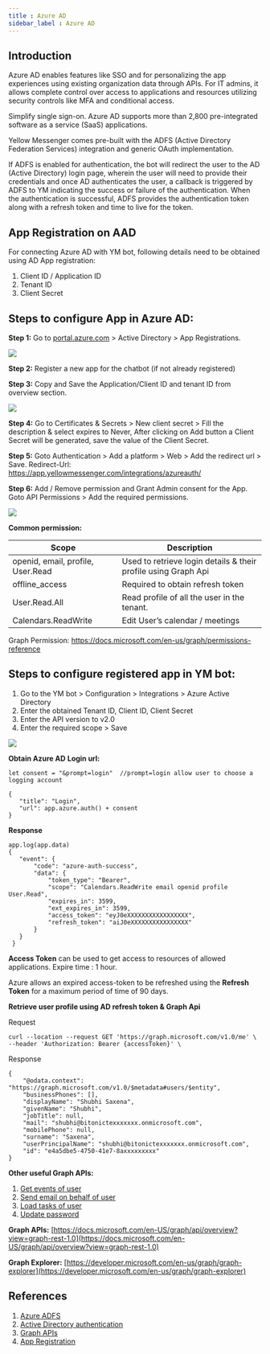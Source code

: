```yaml
---
title : Azure AD
sidebar_label : Azure AD
---
```

## Introduction
Azure AD enables features like SSO and for personalizing the app experiences using existing organization data through APIs. For IT admins, it allows complete control over access to applications and resources utilizing security controls like MFA and conditional access.

Simplify single sign-on. Azure AD supports more than 2,800 pre-integrated software as a service (SaaS) applications.

Yellow Messenger comes pre-built with the ADFS (Active Directory Federation Services) integration and generic OAuth implementation.

If ADFS is enabled for authentication, the bot will redirect the user to the AD (Active Directory) login page, wherein the user will need to provide their credentials and once AD authenticates the user, a callback is triggered by ADFS to YM indicating the success or failure of the authentication. When the authentication is successful, ADFS provides the authentication token along with a refresh token and time to live for the token.



## App Registration on AAD

For connecting Azure AD with YM bot, following details need to be obtained using AD App registration:

1. Client ID / Application ID
2. Tenant ID
3. Client Secret


## Steps to configure App in Azure AD:

**Step 1:** Go to [portal.azure.com](https://portal.azure.com/) > Active Directory > App Registrations.

![](https://paper-attachments.dropbox.com/s_DFCB7E05F047CA7FA3CB9A713F6B533B7C793BE35DB3541E48AEDA22175EEBBB_1613053809080_image.png)


**Step 2:** Register a new app for the chatbot (if not already registered)

**Step 3:** Copy and Save the Application/Client ID and tenant ID from overview section.


![](https://lh6.googleusercontent.com/TG1sKk4JqfF-GB_PP5cjIiC9q9AGTRE5ml06XPtLPC_r3aPwrYkM-gcoRGLl7ZUCN2_P5AD_YRcduzYnKnfbE2B4QLKtZ13f22tFjmBktPWPd9pS9CPoA2NXjKbFyd1AIbRplOr6)


**Step 4:** Go to Certificates & Secrets > New client secret > Fill the description & select expires to Never, After clicking on Add button a Client Secret will be generated, save the value of the Client Secret.

**Step 5:** Goto Authentication > Add a platform > Web > Add the redirect url > Save.
Redirect-Url: https://app.yellowmessenger.com/integrations/azureauth/

**Step 6:** Add / Remove permission and Grant Admin consent for the App.
Goto API Permissions > Add the required permissions.

![](https://lh6.googleusercontent.com/z37T-8_2hO-v88FOY15bYZs3ZhNy7HK2hX3mR_uKF6Qh1L77cnBuHBc2IPXZX_Qm-glHTF5mBPkQnWNVa2eo3t6MmkDGhQWrpg-jDZdVWr3So_JH7QKeS9milnNcDW7YWTDj1dhP)


**Common permission:**

| Scope                             | Description                                                    |
| --------------------------------- | -------------------------------------------------------------- |
| openid, email, profile, User.Read | Used to retrieve login details & their profile using Graph Api |
| offline_access                    | Required to obtain refresh token                               |
| User.Read.All                     | Read profile of all the user in the tenant.                    |
| Calendars.ReadWrite               | Edit User’s calendar / meetings                                |

Graph Permission: https://docs.microsoft.com/en-us/graph/permissions-reference


## Steps to configure registered app in YM bot:
1. Go to the YM bot > Configuration > Integrations > Azure Active Directory
2. Enter the obtained Tenant ID, Client ID, Client Secret
3. Enter the API version to v2.0
4. Enter the required scope > Save


![](https://paper-attachments.dropbox.com/s_DFCB7E05F047CA7FA3CB9A713F6B533B7C793BE35DB3541E48AEDA22175EEBBB_1613055445398_image.png)


**Obtain Azure AD** **Login url:**

    let consent = "&prompt=login"  //prompt=login allow user to choose a logging account

    {
       "title": "Login",
       "url": app.azure.auth() + consent                     
    }

**Response**

    app.log(app.data)
    {
       "event": {
           "code": "azure-auth-success",
           "data": {
               "token_type": "Bearer",
               "scope": "Calendars.ReadWrite email openid profile User.Read",
               "expires_in": 3599,
               "ext_expires_in": 3599,
               "access_token": "eyJ0eXXXXXXXXXXXXXXXXX",
               "refresh_token": "aiJ0eXXXXXXXXXXXXXXXX"
           }
       }
     }

**Access Token** can be used to get access to resources of allowed applications.
Expire time : 1 hour.

Azure allows an expired access-token to be refreshed using the **Refresh Token** for a maximum period of time of 90 days.

**Retrieve user profile using AD refresh token & Graph Api**

Request

    curl --location --request GET 'https://graph.microsoft.com/v1.0/me' \
    --header 'Authorization: Bearer {accessToken}' \

Response

    {
        "@odata.context": "https://graph.microsoft.com/v1.0/$metadata#users/$entity",
        "businessPhones": [],
        "displayName": "Shubhi Saxena",
        "givenName": "Shubhi",
        "jobTitle": null,
        "mail": "shubhi@bitonictexxxxxxx.onmicrosoft.com",
        "mobilePhone": null,
        "surname": "Saxena",
        "userPrincipalName": "shubhi@bitonictexxxxxxx.onmicrosoft.com",
        "id": "e4a5dbe5-4750-41e7-8axxxxxxxxx"
    }

**Other useful Graph APIs:**

1. [Get events of user](https://docs.microsoft.com/en-us/graph/api/user-list-events?view=graph-rest-1.0&tabs=http)
2. [Send email on behalf of user](https://docs.microsoft.com/en-us/graph/api/user-sendmail?view=graph-rest-1.0&tabs=http)
3. [Load tasks of user](https://docs.microsoft.com/en-us/graph/api/planneruser-list-tasks?view=graph-rest-1.0&tabs=http)
4. [Update password](https://docs.microsoft.com/en-us/graph/api/resources/passwordprofile?view=graph-rest-1.0)

**Graph APIs:**
 [https://docs.microsoft.com/en-US/graph/api/overview?view=graph-rest-1.0](https://docs.microsoft.com/en-US/graph/api/overview?view=graph-rest-1.0)

**Graph Explorer:** [https://developer.microsoft.com/en-us/graph/graph-explorer](https://developer.microsoft.com/en-us/graph/graph-explorer)


## References
1. [Azure ADFS](https://docs.microsoft.com/en-us/windows-server/identity/ad-fs/overview/whats-new-active-directory-federation-services-windows-server)
2. [Active Directory authentication](https://docs.microsoft.com/en-us/microsoftteams/platform/tabs/how-to/authentication/auth-flow-tab)
3. [Graph APIs](https://docs.microsoft.com/en-US/graph/api/overview?view=graph-rest-1.0)
4. [App Registration](https://docs.microsoft.com/en-us/azure/active-directory/develop/quickstart-register-app)
